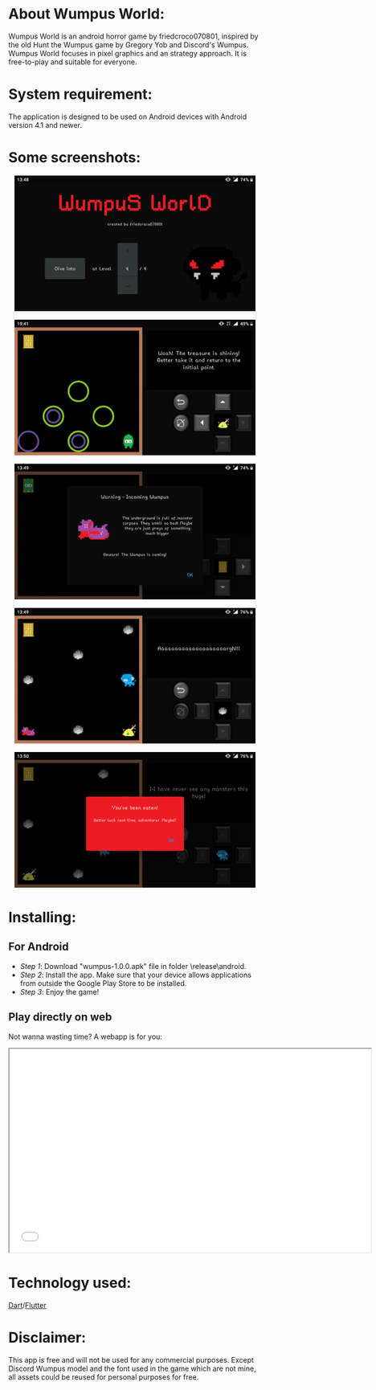 # About Wumpus World:
Wumpus World is an android horror game by friedcroco070801, inspired by the old Hunt the Wumpus game by Gregory Yob and Discord's Wumpus. Wumpus World focuses in pixel graphics and an strategy approach. It is free-to-play and suitable for everyone.

# System requirement:
The application is designed to be used on Android devices with Android version 4.1 and newer.

# Some screenshots:
<p align="center">
<img src="screenshot/screen1.png" width="480" height="270">
</p>
<p align="center">
<img src="screenshot/screen2.png" width="480" height="270">
</p>
<p align="center">
<img src="screenshot/screen3.png" width="480" height="270">
</p>
<p align="center">
<img src="screenshot/screen4.png" width="480" height="270">
</p>
<p align="center">
<img src="screenshot/screen5.png" width="480" height="270">
</p>

# Installing:
## For Android
- *Step 1*: Download "wumpus-1.0.0.apk" file in folder \release\android.
- *Step 2*: Install the app. Make sure that your device allows applications from outside the Google Play Store to be installed.
- *Step 3*: Enjoy the game!
## Play directly on web
Not wanna wasting time? A webapp is for you:
<p align="center">
<iframe src="release/web/index.html" width="720" height="405"></iframe>
</p>

# Technology used:
[Dart](https://dart.dev/)/[Flutter](https://flutter.dev/)

# Disclaimer:
This app is free and will not be used for any commercial purposes. Except Discord Wumpus model and the font used in the game which are not mine, all assets could be reused for personal purposes for free.

